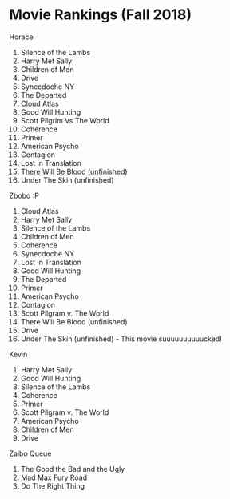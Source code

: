 # Movie Rankings (Fall 2018)
Horace

1. Silence of the Lambs
1. Harry Met Sally
1. Children of Men
1. Drive
1. Synecdoche NY
1. The Departed
1. Cloud Atlas
1. Good Will Hunting
1. Scott Pilgrim Vs The World
1. Coherence
1. Primer
1. American Psycho
1. Contagion
1. Lost in Translation
1. There Will Be Blood (unfinished)
1. Under The Skin (unfinished)

Zbobo :P

1. Cloud Atlas
1. Harry Met Sally
1. Silence of the Lambs
1. Children of Men
1. Coherence
1. Synecdoche NY
1. Lost in Translation
1. Good Will Hunting
1. The Departed
1. Primer
1. American Psycho
1. Contagion
1. Scott Pilgram v. The World
1. There Will Be Blood (unfinished)
1. Drive
1. Under The Skin (unfinished) - This movie suuuuuuuuuucked!

Kevin
1. Harry Met Sally
1. Good Will Hunting
1. Silence of the Lambs
1. Coherence
1. Primer
1. Scott Pilgram v. The World
1. American Psycho
1. Children of Men
1. Drive

Zaibo Queue
1. The Good the Bad and the Ugly
2. Mad Max Fury Road
3. Do The Right Thing

